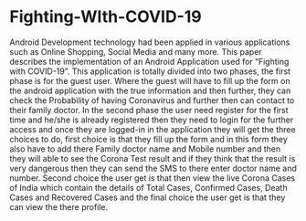 # Fighting-WIth-COVID-19
Android Development technology had been applied in various applications such as Online Shopping, Social Media and many more. This paper describes the implementation of an Android Application used for “Fighting with COVID-19”. This application is totally divided into two phases, the first phase is for the guest user. Where the guest will have to fill up the form on the android application with the true information and then further, they can check the Probability of having Coronavirus and further then can contact to their family doctor. In the second  phase the user need register for the first time and he/she is already registered then they need to login for the further access and once they are logged-in in the application they will get the three choices to do, first choice is that they fill up the form and in this form they also have to add there Family doctor name and Mobile number and then they will able to see the Corona Test result and if they think that the result is very dangerous then they can send the SMS to there enter doctor name and number. Second choice the user get is that then view the live Corona Cases of India which contain the details of Total Cases, Confirmed Cases, Death Cases and Recovered Cases and the final choice the user get is that they can view the there profile.

